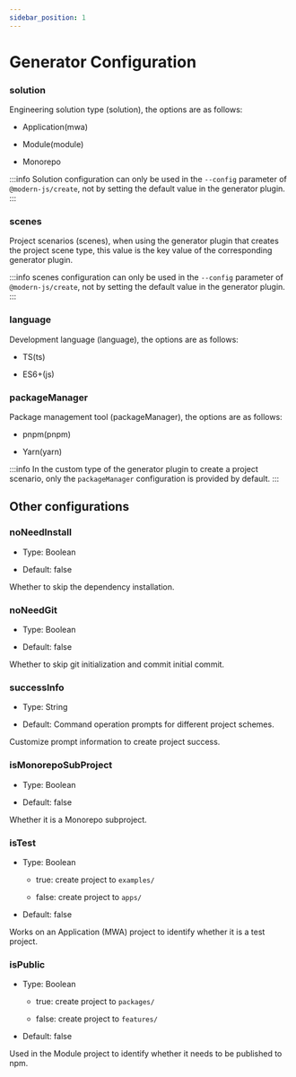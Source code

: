 ```yaml
---
sidebar_position: 1
---
```


# Generator Configuration

### solution

Engineering solution type (solution), the options are as follows:

- Application(mwa)

- Module(module)

- Monorepo

:::info
Solution configuration can only be used in the `--config` parameter of `@modern-js/create`, not by setting the default value in the generator plugin.
:::

### scenes

Project scenarios (scenes), when using the generator plugin that creates the project scene type, this value is the key value of the corresponding generator plugin.

:::info
scenes configuration can only be used in the `--config` parameter of `@modern-js/create`, not by setting the default value in the generator plugin.
:::

### language

Development language (language), the options are as follows:

- TS(ts)

- ES6+(js)

### packageManager

Package management tool (packageManager), the options are as follows:

- pnpm(pnpm)

- Yarn(yarn)


:::info
In the custom type of the generator plugin to create a project scenario, only the `packageManager` configuration is provided by default.
:::

## Other configurations

### noNeedInstall

* Type: Boolean

* Default: false

Whether to skip the dependency installation.

### noNeedGit

* Type: Boolean

* Default: false

Whether to skip git initialization and commit initial commit.

### successInfo

* Type: String

* Default: Command operation prompts for different project schemes.

Customize prompt information to create project success.

### isMonorepoSubProject

* Type: Boolean

* Default: false

Whether it is a Monorepo subproject.

### isTest

* Type: Boolean

   - true: create project to `examples/`

   - false: create project to `apps/`

* Default: false

Works on an Application (MWA) project to identify whether it is a test project.

### isPublic

* Type: Boolean

   - true: create project to `packages/`

   - false: create project to `features/`

* Default: false

Used in the Module project to identify whether it needs to be published to npm.
